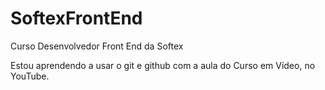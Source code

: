 # SoftexFrontEnd
Curso Desenvolvedor Front End da Softex

Estou aprendendo a usar o git e github com a aula do Curso em Vídeo, no YouTube.

